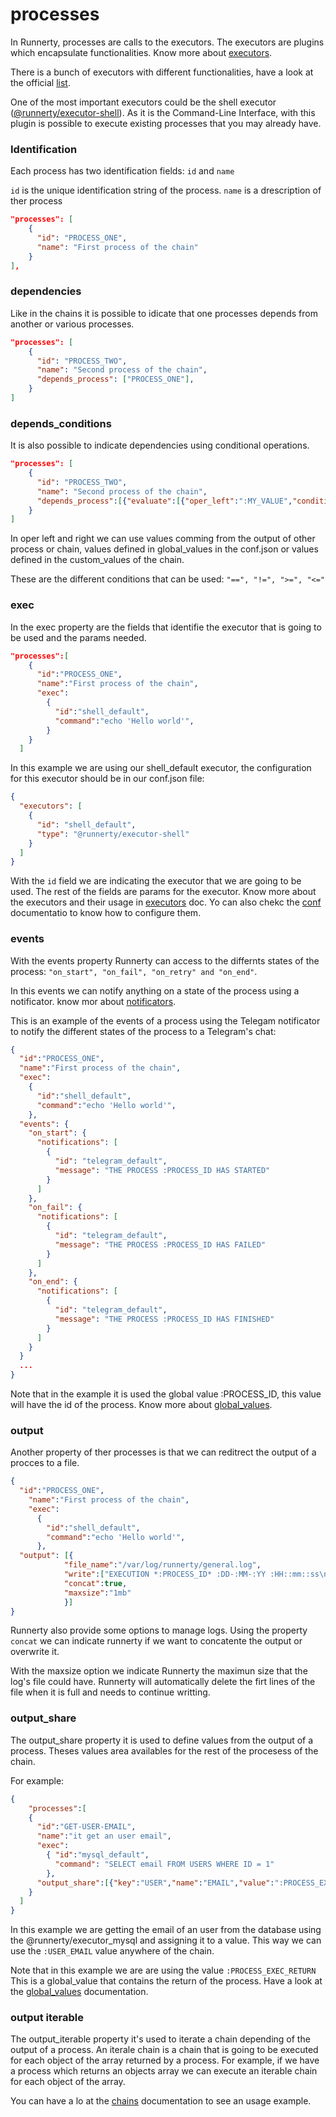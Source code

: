 # processes

In Runnerty, processes are calls to the executors. The executors are plugins which encapsulate functionalities. Know more about [executors].

There is a bunch of executors with different functionalities, have a look at the official [list].

One of the most important executors could be the shell executor ([@runnerty/executor-shell]). As it is the Command-Line Interface, with this plugin is possible to execute existing processes that you may already have.

### Identification

Each process has two identification fields: ```id``` and ```name```

```id``` is the unique identification string of the process.
```name``` is a drescription of ther process

```json
"processes": [
    {
      "id": "PROCESS_ONE",
      "name": "First process of the chain"
    }
],
```

### dependencies

Like in the chains it is possible to idicate that one processes depends from another or various processes.

```json
"processes": [
    {
      "id": "PROCESS_TWO",
      "name": "Second process of the chain",
      "depends_process": ["PROCESS_ONE"],
    }
]
```

### depends_conditions

It is also possible to indicate dependencies using conditional operations. 

```json
"processes": [
    {
      "id": "PROCESS_TWO",
      "name": "Second process of the chain",
      "depends_process":[{"evaluate":[{"oper_left":":MY_VALUE","condition":">=","oper_right":"1"}]}],
    }
]
```

In oper left and right we can use values comming from the output of other process or chain, values defined in global_values in the conf.json or values defined in the custom_values of the chain.

These are the different conditions that can be used: ```"==", "!=", ">=", "<="```

### exec

In the exec property are the fields that identifie the executor that is going to be used and the params needed. 

```json
"processes":[
    {
      "id":"PROCESS_ONE",
      "name":"First process of the chain",
      "exec":
        {
          "id":"shell_default",
          "command":"echo 'Hello world'",
        }
    }
  ]
```
In this example we are using our shell_default executor, the configuration for this executor should be in our conf.json file:

```json
{
  "executors": [
    {
      "id": "shell_default",
      "type": "@runnerty/executor-shell"
    }
  ]
}
```

With the ```id``` field we are indicating the executor that we are going to be used. The rest of the fields are params for the executor. Know more about the executors and their usage in [executors] doc. Yo can also chekc the [conf] documentatio to know how to configure them.

### events

With the events property Runnerty can access to the differnts states of the process: ```"on_start", "on_fail", "on_retry" and "on_end"```.

In this events we can notify anything on a state of the process using a notificator. know mor about [notificators].

This is an example of the events of a process using the Telegam notificator to notify the different states of the process to a Telegram's chat:

```json
{
  "id":"PROCESS_ONE",
  "name":"First process of the chain",
  "exec":
    {
      "id":"shell_default",
      "command":"echo 'Hello world'",
    },
  "events": {
    "on_start": {
      "notifications": [
        {
          "id": "telegram_default",
          "message": "THE PROCESS :PROCESS_ID HAS STARTED"
        }
      ]
    },
    "on_fail": {
      "notifications": [
        {
          "id": "telegram_default",
          "message": "THE PROCESS :PROCESS_ID HAS FAILED"
        }
      ]
    },
    "on_end": {
      "notifications": [
        {
          "id": "telegram_default",
          "message": "THE PROCESS :PROCESS_ID HAS FINISHED"
        }
      ]
    }
  }
  ...
}
```
Note that in the example it is used the global value :PROCESS_ID, this value will have the id of the process. Know more about [global_values].

### output

Another property of ther processes is that we can reditrect the output of a procces to a file. 

```json
{
  "id":"PROCESS_ONE",
  	"name":"First process of the chain",
    "exec":
      {
        "id":"shell_default",
        "command":"echo 'Hello world'",
      },
  "output": [{
			"file_name":"/var/log/runnerty/general.log", 
			"write":["EXECUTION *:PROCESS_ID* :DD-:MM-:YY :HH::mm::ss\n"], 
			"concat":true, 
			"maxsize":"1mb"
			}]
}
```
Runnerty also provide some options to manage logs. Using the property ```concat``` we can indicate runnerty if we want to concatente the output or overwrite it. 

With the maxsize option we indicate Runnerty the maximun size that the log's file could have. Runnerty will automatically delete the firt lines of the file when it is full and needs to continue writting.

### output_share

The output_share property it is used to define values from the output of a process. Theses values area availables for the rest of the procesess of the chain.

For example:

```json
{
	"processes":[
    {
      "id":"GET-USER-EMAIL",
      "name":"it get an user email",
      "exec":
        { "id":"mysql_default",
          "command": "SELECT email FROM USERS WHERE ID = 1"
        },
      "output_share":[{"key":"USER","name":"EMAIL","value":":PROCESS_EXEC_RETURN"}]
    }
  ]
}
```
In this example we are getting the email of an user from the database using the @runnerty/executor_mysql and assigning it to a value. This way we can use the ```:USER_EMAIL``` value anywhere of the chain.

Note that in this example we are are using the value ```:PROCESS_EXEC_RETURN``` This is a global_value that contains the return of the process. Have a look at the [global_values] documentation.

### output iterable

The output_iterable property it's used to iterate a chain depending of the output of a process. An iterale chain is a chain that is going to be executed for each object of the array returned by a process. For example, if we have a process which returns an objects array we can execute an iterable chain for each object of the array.

You can have a lo at the [chains] documentation to see an usage example.

[list]: https://github.com/Coderty/runnerty/blob/master/docs/plugins.md
[executors]: https://github.com/Coderty/runnerty/blob/master/docs/executors.md
[@runnerty/executor-shell]: https://github.com/Coderty/runnerty-executor-shell
[conf]: https://github.com/Coderty/runnerty/blob/master/docs/conf.md
[notificators]: https://github.com/Coderty/runnerty/blob/master/docs/notificators.md
[global_values]: https://github.com/Coderty/runnerty/blob/master/docs/global_values.md
[chains]: https://github.com/Coderty/runnerty/blob/master/docs/chains.md